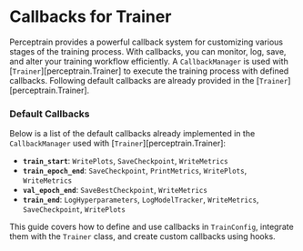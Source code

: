 # Callbacks for Trainer

Perceptrain provides a powerful callback system for customizing various stages of the training process. With callbacks, you can monitor, log, save, and alter your training workflow efficiently. A `CallbackManager` is used with [`Trainer`][perceptrain.Trainer] to execute the training process with defined callbacks. Following default callbacks are already provided in the [`Trainer`][perceptrain.Trainer].

### Default Callbacks

Below is a list of the default callbacks already implemented in the `CallbackManager` used with [`Trainer`][perceptrain.Trainer]:

- **`train_start`**: `WritePlots`, `SaveCheckpoint`, `WriteMetrics`
- **`train_epoch_end`**: `SaveCheckpoint`, `PrintMetrics`, `WritePlots`, `WriteMetrics`
- **`val_epoch_end`**: `SaveBestCheckpoint`, `WriteMetrics`
- **`train_end`**: `LogHyperparameters`, `LogModelTracker`, `WriteMetrics`, `SaveCheckpoint`, `WritePlots`

This guide covers how to define and use callbacks in `TrainConfig`, integrate them with the `Trainer` class, and create custom callbacks using hooks.

&nbsp;

&nbsp;

&nbsp;

&nbsp;

&nbsp;

&nbsp;

&nbsp;

&nbsp;

&nbsp;

&nbsp;

&nbsp;

&nbsp;

&nbsp;

&nbsp;

&nbsp;
